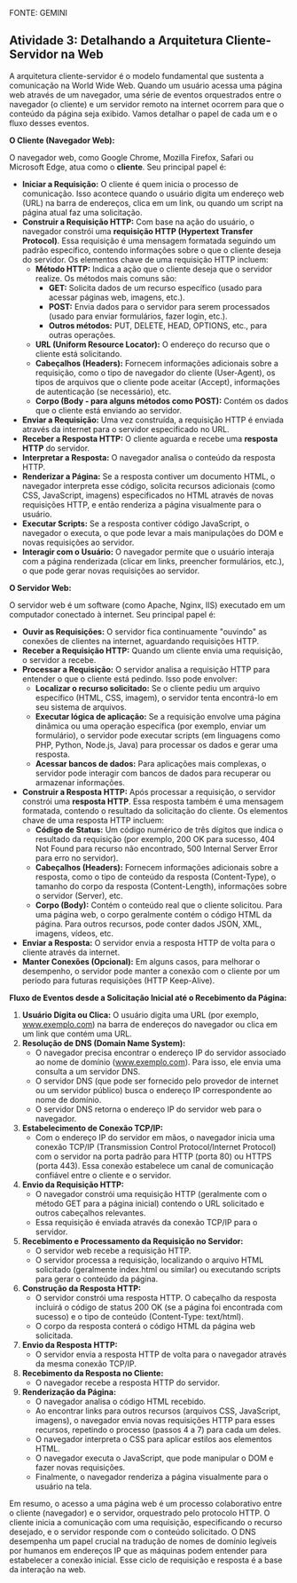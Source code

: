 FONTE: GEMINI
## **Atividade 3: Detalhando a Arquitetura Cliente-Servidor na Web**

A arquitetura cliente-servidor é o modelo fundamental que sustenta a comunicação na World Wide Web. Quando um usuário acessa uma página web através de um navegador, uma série de eventos orquestrados entre o navegador (o cliente) e um servidor remoto na internet ocorrem para que o conteúdo da página seja exibido. Vamos detalhar o papel de cada um e o fluxo desses eventos.

**O Cliente (Navegador Web):**

O navegador web, como Google Chrome, Mozilla Firefox, Safari ou Microsoft Edge, atua como o **cliente**. Seu principal papel é:

* **Iniciar a Requisição:** O cliente é quem inicia o processo de comunicação. Isso acontece quando o usuário digita um endereço web (URL) na barra de endereços, clica em um link, ou quando um script na página atual faz uma solicitação.  
* **Construir a Requisição HTTP:** Com base na ação do usuário, o navegador constrói uma **requisição HTTP (Hypertext Transfer Protocol)**. Essa requisição é uma mensagem formatada seguindo um padrão específico, contendo informações sobre o que o cliente deseja do servidor. Os elementos chave de uma requisição HTTP incluem:  
  * **Método HTTP:** Indica a ação que o cliente deseja que o servidor realize. Os métodos mais comuns são:  
    * **GET:** Solicita dados de um recurso específico (usado para acessar páginas web, imagens, etc.).  
    * **POST:** Envia dados para o servidor para serem processados (usado para enviar formulários, fazer login, etc.).  
    * **Outros métodos:** PUT, DELETE, HEAD, OPTIONS, etc., para outras operações.  
  * **URL (Uniform Resource Locator):** O endereço do recurso que o cliente está solicitando.  
  * **Cabeçalhos (Headers):** Fornecem informações adicionais sobre a requisição, como o tipo de navegador do cliente (User-Agent), os tipos de arquivos que o cliente pode aceitar (Accept), informações de autenticação (se necessário), etc.  
  * **Corpo (Body \- para alguns métodos como POST):** Contém os dados que o cliente está enviando ao servidor.  
* **Enviar a Requisição:** Uma vez construída, a requisição HTTP é enviada através da internet para o servidor especificado no URL.  
* **Receber a Resposta HTTP:** O cliente aguarda e recebe uma **resposta HTTP** do servidor.  
* **Interpretar a Resposta:** O navegador analisa o conteúdo da resposta HTTP.  
* **Renderizar a Página:** Se a resposta contiver um documento HTML, o navegador interpreta esse código, solicita recursos adicionais (como CSS, JavaScript, imagens) especificados no HTML através de novas requisições HTTP, e então renderiza a página visualmente para o usuário.  
* **Executar Scripts:** Se a resposta contiver código JavaScript, o navegador o executa, o que pode levar a mais manipulações do DOM e novas requisições ao servidor.  
* **Interagir com o Usuário:** O navegador permite que o usuário interaja com a página renderizada (clicar em links, preencher formulários, etc.), o que pode gerar novas requisições ao servidor.

**O Servidor Web:**

O servidor web é um software (como Apache, Nginx, IIS) executado em um computador conectado à internet. Seu principal papel é:

* **Ouvir as Requisições:** O servidor fica continuamente "ouvindo" as conexões de clientes na internet, aguardando requisições HTTP.  
* **Receber a Requisição HTTP:** Quando um cliente envia uma requisição, o servidor a recebe.  
* **Processar a Requisição:** O servidor analisa a requisição HTTP para entender o que o cliente está pedindo. Isso pode envolver:  
  * **Localizar o recurso solicitado:** Se o cliente pediu um arquivo específico (HTML, CSS, imagem), o servidor tenta encontrá-lo em seu sistema de arquivos.  
  * **Executar lógica de aplicação:** Se a requisição envolve uma página dinâmica ou uma operação específica (por exemplo, enviar um formulário), o servidor pode executar scripts (em linguagens como PHP, Python, Node.js, Java) para processar os dados e gerar uma resposta.  
  * **Acessar bancos de dados:** Para aplicações mais complexas, o servidor pode interagir com bancos de dados para recuperar ou armazenar informações.  
* **Construir a Resposta HTTP:** Após processar a requisição, o servidor constrói uma **resposta HTTP**. Essa resposta também é uma mensagem formatada, contendo o resultado da solicitação do cliente. Os elementos chave de uma resposta HTTP incluem:  
  * **Código de Status:** Um código numérico de três dígitos que indica o resultado da requisição (por exemplo, 200 OK para sucesso, 404 Not Found para recurso não encontrado, 500 Internal Server Error para erro no servidor).  
  * **Cabeçalhos (Headers):** Fornecem informações adicionais sobre a resposta, como o tipo de conteúdo da resposta (Content-Type), o tamanho do corpo da resposta (Content-Length), informações sobre o servidor (Server), etc.  
  * **Corpo (Body):** Contém o conteúdo real que o cliente solicitou. Para uma página web, o corpo geralmente contém o código HTML da página. Para outros recursos, pode conter dados JSON, XML, imagens, vídeos, etc.  
* **Enviar a Resposta:** O servidor envia a resposta HTTP de volta para o cliente através da internet.  
* **Manter Conexões (Opcional):** Em alguns casos, para melhorar o desempenho, o servidor pode manter a conexão com o cliente por um período para futuras requisições (HTTP Keep-Alive).

**Fluxo de Eventos desde a Solicitação Inicial até o Recebimento da Página:**

1. **Usuário Digita ou Clica:** O usuário digita uma URL (por exemplo, www.exemplo.com) na barra de endereços do navegador ou clica em um link que contém uma URL.  
2. **Resolução de DNS (Domain Name System):**  
   * O navegador precisa encontrar o endereço IP do servidor associado ao nome de domínio (www.exemplo.com). Para isso, ele envia uma consulta a um servidor DNS.  
   * O servidor DNS (que pode ser fornecido pelo provedor de internet ou um servidor público) busca o endereço IP correspondente ao nome de domínio.  
   * O servidor DNS retorna o endereço IP do servidor web para o navegador.  
3. **Estabelecimento de Conexão TCP/IP:**  
   * Com o endereço IP do servidor em mãos, o navegador inicia uma conexão TCP/IP (Transmission Control Protocol/Internet Protocol) com o servidor na porta padrão para HTTP (porta 80\) ou HTTPS (porta 443). Essa conexão estabelece um canal de comunicação confiável entre o cliente e o servidor.  
4. **Envio da Requisição HTTP:**  
   * O navegador constrói uma requisição HTTP (geralmente com o método GET para a página inicial) contendo o URL solicitado e outros cabeçalhos relevantes.  
   * Essa requisição é enviada através da conexão TCP/IP para o servidor.  
5. **Recebimento e Processamento da Requisição no Servidor:**  
   * O servidor web recebe a requisição HTTP.  
   * O servidor processa a requisição, localizando o arquivo HTML solicitado (geralmente index.html ou similar) ou executando scripts para gerar o conteúdo da página.  
6. **Construção da Resposta HTTP:**  
   * O servidor constrói uma resposta HTTP. O cabeçalho da resposta incluirá o código de status 200 OK (se a página foi encontrada com sucesso) e o tipo de conteúdo (Content-Type: text/html).  
   * O corpo da resposta conterá o código HTML da página web solicitada.  
7. **Envio da Resposta HTTP:**  
   * O servidor envia a resposta HTTP de volta para o navegador através da mesma conexão TCP/IP.  
8. **Recebimento da Resposta no Cliente:**  
   * O navegador recebe a resposta HTTP do servidor.  
9. **Renderização da Página:**  
   * O navegador analisa o código HTML recebido.  
   * Ao encontrar links para outros recursos (arquivos CSS, JavaScript, imagens), o navegador envia novas requisições HTTP para esses recursos, repetindo o processo (passos 4 a 7\) para cada um deles.  
   * O navegador interpreta o CSS para aplicar estilos aos elementos HTML.  
   * O navegador executa o JavaScript, que pode manipular o DOM e fazer novas requisições.  
   * Finalmente, o navegador renderiza a página visualmente para o usuário na tela.

Em resumo, o acesso a uma página web é um processo colaborativo entre o cliente (navegador) e o servidor, orquestrado pelo protocolo HTTP. O cliente inicia a comunicação com uma requisição, especificando o recurso desejado, e o servidor responde com o conteúdo solicitado. O DNS desempenha um papel crucial na tradução de nomes de domínio legíveis por humanos em endereços IP que as máquinas podem entender para estabelecer a conexão inicial. Esse ciclo de requisição e resposta é a base da interação na web.
